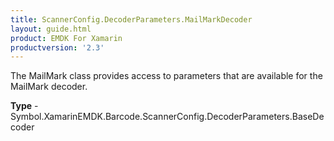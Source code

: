 ```yaml
---
title: ScannerConfig.DecoderParameters.MailMarkDecoder
layout: guide.html
product: EMDK For Xamarin
productversion: '2.3'
---
```

The MailMark class provides access to parameters that are available for the MailMark decoder.

**Type** - Symbol.XamarinEMDK.Barcode.ScannerConfig.DecoderParameters.BaseDecoder







